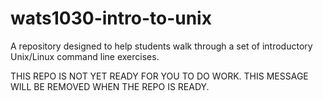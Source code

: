 # wats1030-intro-to-unix
A repository designed to help students walk through a set of introductory Unix/Linux command line exercises.

THIS REPO IS NOT YET READY FOR YOU TO DO WORK. THIS MESSAGE WILL BE REMOVED WHEN THE REPO IS READY.
